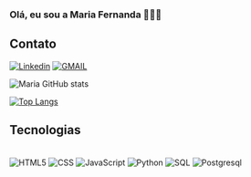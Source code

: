 
### Olá, eu sou a Maria Fernanda 🙋🏻‍♀️

## Contato
[![Linkedin](https://img.shields.io/badge/LinkedIn-0077B5?style=for-the-badge&logo=linkedin&logoColor=white)](https://www.linkedin.com/in/maria-fernanda-melchior-correia-14867b2a0/)
[![GMAIL](https://img.shields.io/badge/Gmail-D14836?style=for-the-badge&logo=gmail&logoColor=white)](mmelchiorcorreia@gmail.com)

![Maria GitHub stats](https://github-readme-stats.vercel.app/api?username=mfmelchior&show_icons=true&theme=dracula)

[![Top Langs](https://github-readme-stats.vercel.app/api/top-langs/?username=mfmelchior&layout=donut-vertical)](https://github.com/anuraghazra/github-readme-stats)

## Tecnologias

<div style="display: inline_block"><br/>
<img align="center" alt = "HTML5" src="https://img.shields.io/badge/HTML5-E34F26?style=for-the-badge&logo=html5&logoColor=white">
<img align="center" alt = "CSS" src="https://img.shields.io/badge/CSS3-1572B6?style=for-the-badge&logo=css3&logoColor=white">
<img align="center" alt = "JavaScript" src="https://img.shields.io/badge/JavaScript-F7DF1E?style=for-the-badge&logo=javascript&logoColor=black">
<img align="center" alt = "Python" src="https://img.shields.io/badge/Python-3776AB?style=for-the-badge&logo=python&logoColor=white">
<img align="center" alt = "SQL" src="https://img.shields.io/badge/MySQL-00000F?style=for-the-badge&logo=mysql&logoColor=white">
<img align="center" alt = "Postgresql" src="https://img.shields.io/badge/PostgreSQL-316192?style=for-the-badge&logo=postgresql&logoColor=white">
</div>
